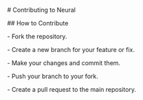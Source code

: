 \# Contributing to Neural



\## How to Contribute

\- Fork the repository.

\- Create a new branch for your feature or fix.

\- Make your changes and commit them.

\- Push your branch to your fork.

\- Create a pull request to the main repository.

